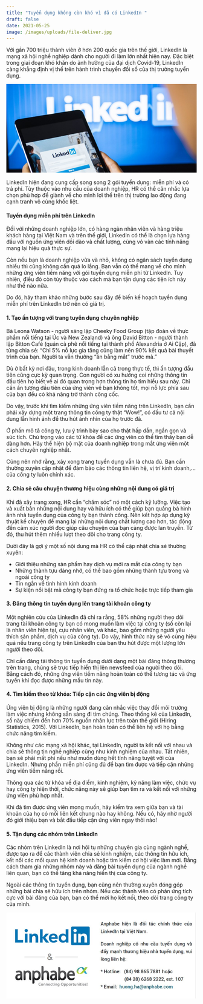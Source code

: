 ```yaml
---
title: "Tuyển dụng không còn khó vì đã có LinkedIn "
draft: false
date: 2021-05-25
image: /images/uploads/file-deliver.jpg
---
```

Với gần 700 triệu thành viên ở hơn 200 quốc gia trên thế giới, LinkedIn là mạng xã hội nghề nghiệp dành cho người đi làm lớn nhất hiện nay. Đặc biệt trong giai đoạn khó khăn do ảnh hưởng của đại dịch Covid-19, LinkedIn càng khẳng định vị thế trên hành trình chuyển đổi số của thị trường tuyển dụng.

![LinkedIn có gần 700 triệu thành viên ở hơn 200 quốc gia trên thế giới](/images/uploads/file-deliver.jpg "LinkedIn có gần 700 triệu thành viên ở hơn 200 quốc gia trên thế giới")

LinkedIn hiện đang cung cấp song song 2 gói tuyển dụng: miễn phí và có trả phí. Tùy thuộc vào nhu cầu của doanh nghiệp, HR có thể cân nhắc lựa chọn phù hợp để giành về cho mình lợi thế trên thị trường lao động đang cạnh tranh vô cùng khốc liệt.

#### **Tuyển dụng miễn phí trên LinkedIn**

Đối với những doanh nghiệp lớn, có hàng ngàn nhân viên và hàng triệu khách hàng tại Việt Nam và trên thế giới, LinkedIn có thể là chọn lựa hàng đầu với nguồn ứng viên dồi dào và chất lượng, cùng vô vàn các tính năng mang lại hiệu quả thực sự. 

Còn nếu bạn là doanh nghiệp vừa và nhỏ, không có ngân sách tuyển dụng nhiều thì cũng không cần quá lo lắng. Bạn vẫn có thể mang về cho mình những ứng viên tiềm năng với gói tuyển dụng miễn phí từ LinkedIn. Tuy nhiên, điều đó còn tùy thuộc vào cách mà bạn tận dụng các tiện ích này như thế nào nữa. 

Do đó, hãy tham khảo những bước sau đây để biến kế hoạch tuyển dụng miễn phí trên LinkedIn trở nên có giá trị.

#### **1. Tạo ấn tượng với trang tuyển dụng chuyên nghiệp**

Bà Leona Watson - người sáng lập Cheeky Food Group (tập đoàn về thực phẩm nổi tiếng tại Úc và New Zealand) và ông David Bitton - người thành lập Bitton Café (quán cà phê nổi tiếng tại thành phố Alexandria ở Ai Cập), đã từng chia sẻ: “Chỉ 5% nỗ lực gia tăng cũng làm nên 90% kết quả bài thuyết trình của bạn. Người ta vẫn thường “ăn bằng mắt” trước mà.” 

Dù ở bất kỳ nơi đâu, trong kinh doanh lẫn cả trong thực tế, thì ấn tượng đầu tiên cũng cực kỳ quan trọng. Con người có xu hướng coi những thông tin đầu tiên họ biết về ai đó quan trọng hơn thông tin họ tìm hiểu sau này. Chỉ cần ấn tượng đầu tiên của ứng viên về bạn không tốt, mọi nỗ lực phía sau của bạn đều có khả năng trở thành công cốc. 

Do vậy, trước khi tìm kiếm những ứng viên tiềm năng trên LinkedIn, bạn cần phải xây dựng một trang thông tin công ty thật “Wow!”, có đầu tư cả nội dung lẫn hình ảnh để thu hút ánh nhìn của họ trước đã. 

Ở phần mô tả công ty, lưu ý trình bày sao cho thật hấp dẫn, ngắn gọn và súc tích. Chú trọng vào các từ khóa để các ứng viên có thể tìm thấy bạn dễ dàng hơn. Hãy thể hiện bộ mặt của doanh nghiệp trong mắt ứng viên một cách chuyên nghiệp nhất. 

Cũng nên nhớ rằng, xây xong trang tuyển dụng vẫn là chưa đủ. Bạn cần thường xuyên cập nhật để đảm bảo các thông tin liên hệ, vị trí kinh doanh,... của công ty luôn chính xác.

#### **2. Chia sẻ câu chuyện thương hiệu cùng những nội dung có giá trị**

Khi đã xây trang xong, HR cần “chăm sóc” nó một cách kỹ lưỡng. Việc tạo và xuất bản những nội dung hay và hữu ích có thể giúp bạn quảng bá hình ảnh nhà tuyển dụng của công ty bạn thành công. Nên kết hợp áp dụng kỹ thuật kể chuyện để mang lại những nội dung chất lượng cao hơn, tác động đến cảm xúc người đọc giúp câu chuyện của bạn càng được lan truyền. Từ đó, thu hút thêm nhiều lượt theo dõi cho trang công ty. 

Dưới đây là gợi ý một số nội dung mà HR có thể cập nhật chia sẻ thường xuyên:

* Giới thiệu những sản phẩm hay dịch vụ mới ra mắt của công ty bạn 
* Những thành tựu đáng nhớ, có thể bao gồm những thành tựu trong và ngoài công ty 
* Tin ngắn về tình hình kinh doanh 
* Sự kiện nổi bật mà công ty bạn đứng ra tổ chức hoặc trực tiếp tham gia

#### **3. Đăng thông tin tuyển dụng lên trang tài khoản công ty**

Một nghiên cứu của LinkedIn đã chỉ ra rằng, 58% những người theo dõi trang tài khoản công ty bạn có mong muốn làm việc tại công ty (số còn lại là nhân viên hiện tại, cựu nhân viên, và khác, bao gồm những người yêu thích sản phẩm, dịch vụ của công ty). Do vậy, hình thức này sẽ vô cùng hiệu quả nếu trang công ty trên LinkedIn của bạn thu hút được một lượng lớn người theo dõi. 

Chỉ cần đăng tải thông tin tuyển dụng dưới dạng một bài đăng thông thường trên trang, chúng sẽ trực tiếp hiển thị lên newsfeed của người theo dõi. Bằng cách đó, những ứng viên tiềm năng hoàn toàn có thể tương tác và ứng tuyển khi đọc được những mẩu tin này.

#### **4. Tìm kiếm theo từ khóa: Tiếp cận các ứng viên bị động**

Ứng viên bị động là những người đang cân nhắc việc thay đổi môi trường làm việc nhưng không sẵn sàng đi tìm chúng. Theo thống kê của LinkedIn, số này chiếm đến hơn 70% nguồn nhân lực trên toàn thế giới (Hiring Statistics, 2015). Với LinkedIn, bạn hoàn toàn có thể liên hệ với họ bằng chức năng tìm kiếm. 

Không như các mạng xã hội khác, tại LinkedIn, người ta kết nối với nhau và chia sẻ thông tin nghề nghiệp cũng như kinh nghiệm của nhau. Tất nhiên, bạn sẽ phải mất phí nếu như muốn dùng hết tính năng tuyệt vời của LinkedIn. Nhưng phần miễn phí cũng đủ để bạn tìm được và tiếp cận những ứng viên tiềm năng rồi. 

Thông qua các từ khóa về địa điểm, kinh nghiệm, kỹ năng làm việc, chức vụ hay công ty hiện thời, chức năng này sẽ giúp bạn tìm ra và kết nối với những ứng viên phù hợp nhất.

Khi đã tìm được ứng viên mong muốn, hãy kiểm tra xem giữa bạn và tài khoản của họ có mối liên kết chung nào hay không. Nếu có, hãy nhờ người đó giới thiệu bạn và bắt đầu tiếp cận ứng viên ngay thôi nào!

#### **5. Tận dụng các nhóm trên LinkedIn**

Các nhóm trên LinkedIn là nơi hội tụ những chuyên gia cùng ngành nghề, được tạo ra để các thành viên chia sẻ kinh nghiệm, các thông tin hữu ích, kết nối các mối quan hệ kinh doanh hoặc tìm kiếm cơ hội việc làm mới. Bằng cách tham gia những nhóm này và đăng bài tuyển dụng của ngành nghề liên quan, bạn có thể tăng khả năng hiển thị của công ty. 

Ngoài các thông tin tuyển dụng, bạn cũng nên thường xuyên đóng góp những bài chia sẻ hữu ích trên nhóm. Nếu các thành viên có phản ứng tích cực với bài đăng của bạn, bạn có thể mời họ kết nối, theo dõi trang công ty của mình.

![Anphabe là đối tác chính thức của Linkedin tại thị trường Việt Nam](/images/uploads/12345.jpg "Anphabe là đối tác chính thức của Linkedin tại thị trường Việt Nam")